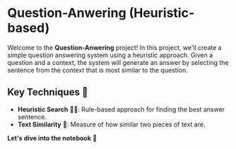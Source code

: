 # Question-Anwering (Heuristic-based)

Welcome to the **Question-Anwering** project! In this project, we'll create a simple question answering system using a heuristic approach. Given a question and a context, the system will generate an answer by selecting the sentence from the context that is most similar to the question.

## Key Techniques 🔧

- **Heuristic Search** 🕵️‍♂️: Rule-based approach for finding the best answer sentence.
- **Text Similarity** 📏: Measure of how similar two pieces of text are.

**Let's dive into the notebook** 📔
